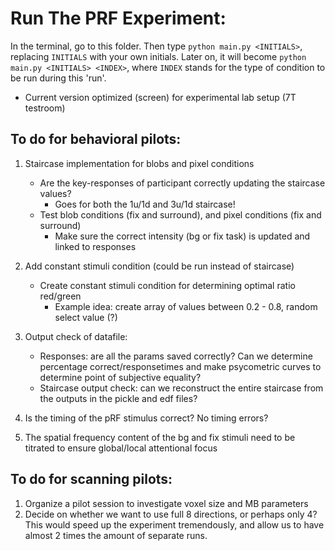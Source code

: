 # Run The PRF Experiment:
In the terminal, go to this folder. Then type ```python main.py <INITIALS>```, replacing `INITIALS` with your own initials. Later on, it will become ```python main.py <INITIALS> <INDEX>```, where `INDEX` stands for the type of condition to be run during this 'run'.

* Current version optimized (screen) for experimental lab setup (7T testroom)

## To do for behavioral pilots:


1. Staircase implementation for blobs and pixel conditions 
	- Are the key-responses of participant correctly updating the staircase values? 
		- Goes for both the 1u/1d and 3u/1d staircase!
	- Test blob conditions (fix and surround), and pixel conditions (fix and surround)
		- Make sure the correct intensity (bg or fix task) is updated and linked to responses

2. Add constant stimuli condition (could be run instead of staircase)
	- Create constant stimuli condition for determining optimal ratio red/green
		- Example idea: create array of values between 0.2 - 0.8, random select value (?) 

3. Output check of datafile:
	- Responses: are all the params saved correctly? Can we determine percentage correct/responsetimes and make psycometric curves to determine point of subjective equality? 
	- Staircase output check: can we reconstruct the entire staircase from the outputs in the pickle and edf files?

4. Is the timing of the pRF stimulus correct? No timing errors?

5. The spatial frequency content of the bg and fix stimuli need to be titrated to ensure global/local attentional focus 


## To do for scanning pilots:

1. Organize a pilot session to investigate voxel size and MB parameters
2. Decide on whether we want to use full 8 directions, or perhaps only 4? This would speed up the experiment tremendously, and allow us to have almost 2 times the amount of separate runs.

